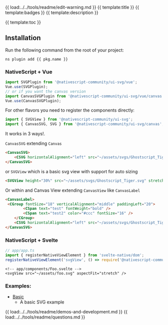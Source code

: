 {{ load:../../tools/readme/edit-warning.md }}
{{ template:title }}
{{ template:badges }}
{{ template:description }}

{{ template:toc }}

## Installation
Run the following command from the root of your project:

`ns plugin add {{ pkg.name }}`


### NativeScript + Vue

```ts
import SVGPlugin from '@nativescript-community/ui-svg/vue';
Vue.use(SVGPlugin);
// or if you want the canvas version
import CanvasSVGPlugin from '@nativescript-community/ui-svg/vue/canvas';
Vue.use(CanvasSVGPlugin);
```

For other flavors you need to register the components directly:
```ts
import { SVGView } from '@nativescript-community/ui-svg';
import { CanvasSVG, SVG } from '@nativescript-community/ui-svg/canvas';

```

It works in 3 ways!.

`CanvasSVG` extending `Canvas`


```html
<CanvasSVG>
    <CSVG horizontalAlignment="left" src="~/assets/svgs/Ghostscript_Tiger.svg" height="100%" stretch="aspectFit" />
</CanvasSVG>
```

or `SVGView` which is a basic svg view with support for auto sizing

```html
<SVGView height="30%" src="~/assets/svgs/Ghostscript_Tiger.svg" stretch="aspectFit" backgroundColor="red" />
```

Or within and Canvas View extending `CanvasView` like `CanvasLabel`

```html
<CanvasLabel>
 <CGroup fontSize="18" verticalAlignment="middle" paddingLeft="20">
        <CSpan text="test" fontWeight="bold" />
        <CSpan text="test2" color="#ccc" fontSize="16" />
    </CGroup>
    <CSVG horizontalAlignment="left" src="~/assets/svgs/Ghostscript_Tiger.svg" height="10" stretch="aspectFit" />
</CanvasSVG>
```

### NativeScript + Svelte

```ts
// app/app.ts
import { registerNativeViewElement } from 'svelte-native/dom';
registerNativeViewElement('svgView', () => require('@nativescript-community/ui-svg').SVGView);
```

```svelte
<!-- app/components/Foo.svelte -->
<svgView src="~/assets/foo.svg" aspectFit="stretch" />
```

### Examples:

- [Basic](demo-snippets/vue/SVG.vue)
  - A basic SVG example

{{ load:../../tools/readme/demos-and-development.md }}
{{ load:../../tools/readme/questions.md }}
